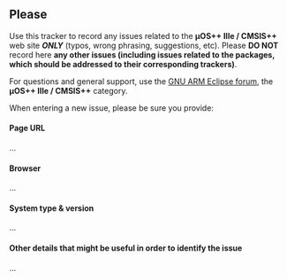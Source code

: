 ## Please

Use this tracker to record any issues related to the **µOS++ IIIe / CMSIS++** web site _**ONLY**_ (typos, wrong phrasing, suggestions, etc). Please **DO NOT** record here **any other issues (including issues related to the packages, which should be addressed to their corresponding trackers)**.

For questions and general support, use the [GNU ARM Eclipse forum](https://www.element14.com/community/groups/gnu-arm-eclipse), the **µOS++ IIIe / CMSIS++** category.

When entering a new issue, please be sure you provide:
 
#### Page URL

...

#### Browser

...

#### System type & version

...

#### Other details that might be useful in order to identify the issue

...
